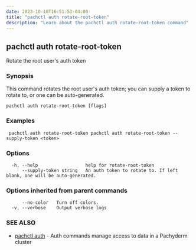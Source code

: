 ```yaml
---
date: 2023-10-18T16:51:53-04:00
title: "pachctl auth rotate-root-token"
description: "Learn about the pachctl auth rotate-root-token command"
---
```


## pachctl auth rotate-root-token

Rotate the root user's auth token

### Synopsis

This command rotates the root user's auth token; you can supply a token to rotate to, or one can be auto-generated.

```
pachctl auth rotate-root-token [flags]
```

### Examples

```
 pachctl auth rotate-root-token pachctl auth rotate-root-token --supply-token <token>
```

### Options

```
  -h, --help                  help for rotate-root-token
      --supply-token string   An auth token to rotate to. If left blank, one will be auto-generated.
```

### Options inherited from parent commands

```
      --no-color   Turn off colors.
  -v, --verbose    Output verbose logs
```

### SEE ALSO

* [pachctl auth](../pachctl_auth)	 - Auth commands manage access to data in a Pachyderm cluster

